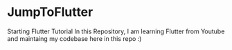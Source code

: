 # JumpToFlutter
Starting Flutter Tutorial
In this Repository, I am learning Flutter from Youtube and maintaing my codebase here in this repo :)
